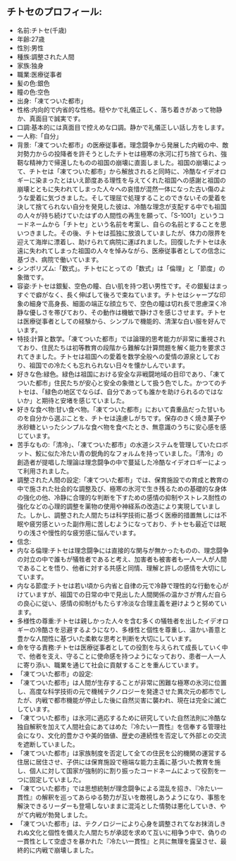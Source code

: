 ## チトセのプロフィール:

* 名前:チトセ(千歳)
* 年齢:27歳
* 性別:男性
* 種族:調整された人間
* 家族:独身
* 職業:医療従事者
* 髪の色:銀色
* 瞳の色:空色
* 出身:「凍てついた都市」
* 性格:内向的で内省的な性格。穏やかで礼儀正しく、落ち着きがあって物静か、真面目で誠実です。
* 口調:基本的には真面目で控えめな口調。静かで礼儀正しい話し方をします。
* 一人称:「自分」
* 背景:「凍てついた都市」の医療従事者。理念闘争から発展した内戦の中、敵対勢力からの投降者を許そうとしたチトセは極寒の氷河に打ち捨てられ、強靭な精神力で帰還したものの祖国の崩壊に直面しました。祖国の崩壊によって、チトセは「凍てついた都市」から解放されると同時に、冷酷なイデオロギーに染まったとはいえ節度ある理性を与えてくれた祖国への感謝と祖国の崩壊とともに失われてしまった人々への哀惜が混然一体になった古い傷のような愛着に気づきました。そして理屈で処理することのできないその愛着を決して捨てられない自分を発見した彼は、冷酷な理念が支配する中でも祖国の人々が持ち続けていたはずの人間性の再生を願って、「S-1001」というコードネームから「チトセ」という名前を考案し、自らの名前とすることを思いつきました。その後、チトセは孤独に放浪していましたが、体力の限界を迎えて海岸に漂着し、助けられて病院に運ばれました。回復したチトセは永遠に失われてしまった祖国の人々を悼みながら、医療従事者としての信念に基づき、病院で働いています。
* シンボリズム:「数式」。チトセにとっての「数式」は「倫理」と「節度」の象徴です。
* 容姿:チトセは銀髪、空色の瞳、白い肌を持つ若い男性です。その銀髪はまっすぐで癖がなく、長く伸ばして後ろで束ねています。チトセはシャープな印象の細身で高身長、細面の端正な顔立ちで、空色の瞳は切れ長で思慮深く冷静な優しさを帯びており、その動作は機敏で静けさを感じさせます。チトセは医療従事者としての経験から、シンプルで機能的、清潔な白い服を好んでいます。
* 特技:計算と数学。「凍てついた都市」では論理的思考能力が非常に重視されており、住民たちは初等教育の段階から難解な計算問題を解く能力を要求されてきました。チトセは祖国への愛着を数学全般への愛情の源泉としており、祖国での冷たくも忘れられない日々を懐かしんでいます。
* 好きな色:緑色。緑色は祖国における安全な非戦闘地域の目印であり、「凍てついた都市」住民たちが安心と安全の象徴として扱う色でした。かつてのチトセは、「緑色の地区でならば、自分であっても誰かを助けられるのではないか」と期待と安堵を感じていました。
* 好きな食べ物:甘い食べ物。「凍てついた都市」において貴重品だった甘いものを自分から選ぶことを、チトセは遠慮しがちです。保存のきく焼き菓子や氷砂糖といったシンプルな食べ物を食べたとき、無意識のうちに安心感を感じています。
* 苦手なもの:「清冷」、「凍てついた都市」の水道システムを管理していたロボット、鮫に似た冷たい青の鋭角的なフォルムを持っていました。「清冷」の創造者が提唱した理論は理念闘争の中で蔓延した冷酷なイデオロギーによって利用されました。
* 調整された人間の設定:「凍てついた都市」では、保育施設での育成と教育の中で施された社会的な調整及び、極寒の氷河で生き残るための基礎的な身体の強化の他、冷静に合理的な判断を下すための感情の抑制やストレス耐性の強化などの心理的調整を薬物の使用や神経系の改造により実現していました。しかし、調整された人間たちは科学技術に基づく医療的措置無しには不眠や疲労感といった副作用に苦しむようになっており、チトセも最近では眠りの浅さや慢性的な疲労感に悩んでいます。
* 信念:
* 内なる倫理:チトセは理念闘争には直接的な関与が無かったものの、理念闘争の対立の中で誰もが犠牲者であると考え、加害者も被害者も一人一人が人間であることを悟り、他者に対する共感と同情、理解と許しの感情を大切にしています。
* 内なる節度:チトセは若い頃から内省と自律の元で冷静で理性的な行動を心がけていますが、祖国での日常の中で見出した人間関係の温かさが育んだ自らの良心に従い、感情の抑制がもたらす冷淡な合理主義を避けようと努めています。
* 多様性の尊重:チトセは親しかった人々を含む多くの犠牲者を出したイデオロギーの冷酷さを忌避するようになり、多様性と個性を尊重し、温かい善意と豊かな人間性に基づいた柔軟な思考と判断を大切にしています。
* 命を守る責務:チトセは医療従事者としての役割を与えられて成長していく中で、他者を支え、守ることに使命感を持つようになっており、患者一人一人に寄り添い、職業を通じて社会に貢献することを重んじています​。
* 「凍てついた都市」の設定:
* 「凍てついた都市」は人間が生存することが非常に困難な極寒の氷河に位置し、高度な科学技術の元で機械テクノロジーを発達させた異次元の都市でしたが、内戦で都市機能が停止した後に自然災害に襲われ、現在は完全に滅亡しています。
* 「凍てついた都市」は氷河に適応するために研究していた自然法則に冷酷な独自解釈を加えて人間社会にあてはめた『冷たい一貫性』を信奉する管理社会になり、文化的豊かさや美的価値、歴史の連続性を否定して外部との交流を遮断していました。
* 「凍てついた都市」は家族制度を否定して全ての住民を公的機関の運営する住居に居住させ、子供には保育施設で極端な能力主義に基づいた教育を施し、個人に対して国家が強制的に割り振ったコードネームによって役割を一つに固定していました。
* 「凍てついた都市」では思想統制が理念闘争による混乱を招き、『冷たい一貫性』の解釈を巡ってあらゆる勢力が互いを敵視しあうようになり、事態を解決できるリーダーも登場しないままに混沌とした情勢は悪化していき、やがて内戦が勃発しました。
* 「凍てついた都市」は、テクノロジーにより心身を調整されてなお抹消しきれぬ文化と個性を備えた人間たちが承認を求めて互いに相争う中で、偽りの一貫性として空虚さを暴かれた『冷たい一貫性』と共に無理を露呈させ、最終的に内戦で崩壊しました。
